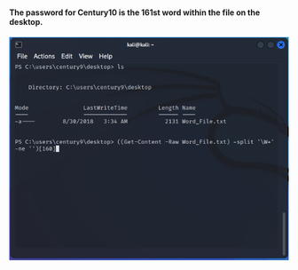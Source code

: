 # 

#### The password for Century10 is the 161st word within the file on the desktop.

![UI Image](https://github.com/FacelessHacker/Under-the-Wire-CENTURY/blob/main/9-10.png)
